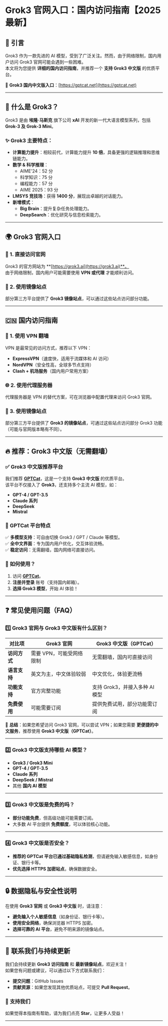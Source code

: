 # Grok3 官网入口：国内访问指南【2025最新】

## 📌 引言
Grok3 作为一款先进的 AI 模型，受到了广泛关注。然而，由于网络限制，国内用户访问 Grok3 官网可能会遇到一些困难。  
本文将为您提供 **详细的国内访问指南**，并推荐一个 **支持 Grok3 中文版** 的优质平台。 

🔗 **Grok3 国内中文版入口**：[https://gptcat.net](https://gptcat.net)

---

## 🚀 什么是 Grok3？
Grok3 是由 **埃隆·马斯克** 旗下公司 **xAI** 开发的新一代大语言模型系列，包括 **Grok-3 及 Grok-3 Mini**。

### ✨ Grok3 主要特点：
- **计算能力提升**：相较前代，计算能力提升 **10 倍**，具备更强的逻辑推理和思维链能力。
- **数学 & 科学推理**：
  - AIME'24：52 分
  - 科学知识：75 分
  - 编程能力：57 分
  - AIME 2025：93 分
- **LMSYS 竞技场**：获得 **1400 分**，展现出卓越的对话能力。
- **新增模式**：
  - **Big Brain**：提升复杂任务处理能力。
  - **DeepSearch**：优化研究与信息检索能力。

---

## 🌍 Grok3 官网入口

### 🔗 1. 直接访问官网
Grok3 的官方网站为 **[https://grok3.ai](https://grok3.ai)**。  
由于网络限制，国内用户可能需要使用 **VPN 或代理** 才能顺利访问。

### 📌 2. 使用镜像站点
部分第三方平台提供了 **Grok3 镜像站点**，可以通过这些站点访问部分功能。

---

## 🇨🇳 国内访问指南

### 🔐 1. 使用 VPN 翻墙
VPN 是最常见的访问方式，推荐以下 VPN：
- **ExpressVPN**（速度快，适用于流媒体和 AI 访问）
- **NordVPN**（安全性高，全球多节点支持）
- **Clash + 机场服务**（国内用户常用方案）

### 🌐 2. 使用代理服务器
代理服务器是 VPN 的替代方案，可在浏览器中配置代理来访问 Grok3 官网。

### 🚀 3. 使用镜像站点
部分第三方平台提供了 **Grok3 的镜像站点**，可通过这些站点访问部分 Grok3 功能（可能与官网版本略有不同）。

---

## 🔥 推荐：Grok3 中文版（无需翻墙）

### ✅ **Grok3 中文版推荐平台**
我们推荐 **[GPTCat](https://gptcat.net)**，这是一个支持 **Grok3 中文版** 的优质平台。  
该平台不仅接入了 **Grok3**，还支持多个主流 AI 模型，如：
- **GPT-4 / GPT-3.5**
- **Claude 系列**
- **DeepSeek**
- **Mistral**

### 🎯 **GPTCat 平台特点**
✅ **多模型支持**：可自由切换 Grok3 / GPT / Claude 等模型。  
✅ **全中文界面**：专为国内用户优化，交互体验流畅。  
✅ **稳定访问**：无需翻墙，国内网络可直接访问。  

### 📝 **如何使用？**
1. 访问 **[GPTCat](https://gptcat.net)**。
2. **注册并登录** 账号（支持国内邮箱）。
3. **选择 Grok3 模型**，开始 AI 体验！

---

## ❓ 常见使用问题（FAQ）

### 1️⃣ Grok3 官网与 Grok3 中文版有什么区别？
| **对比项**       | **Grok3 官网**                  | **Grok3 中文版（GPTCat）**       |
|------------------|--------------------------------|---------------------------------|
| **访问方式**     | 需要 VPN，可能受网络限制        | 无需翻墙，国内可直接访问        |
| **语言支持**     | 英文为主，中文体验较弱         | 中文优化，体验更流畅           |
| **功能支持**     | 官方完整功能                    | 支持 Grok3，并接入多种 AI 模型 |
| **免费使用**     | 可能需要订阅                    | 提供免费试用，部分功能需订阅    |

📌 **总结**：如果您希望访问 Grok3 官网，可以尝试 VPN；如果您需要 **更便捷的中文服务**，推荐使用 **Grok3 中文版（GPTCat）**。

---

### 2️⃣ Grok3 中文版支持哪些 AI 模型？
- **Grok3 / Grok3 Mini**
- **GPT-4 / GPT-3.5**
- **Claude 系列**
- **DeepSeek / Mistral**
- 其他 **国内 AI 模型**

---

### 3️⃣ Grok3 中文版是免费的吗？
- **部分功能免费**，但高级功能可能需要订阅。
- 大多数 AI 平台提供 **免费额度**，可以体验核心功能。

---

### 4️⃣ Grok3 中文版是否安全？
- **推荐的 GPTCat 平台已通过基础隐私检测**，但请避免输入敏感信息，如身份证、银行卡等。
- **优先选择 HTTPS 加密站点**，确保数据安全。

---

## 🔒 数据隐私与安全性说明
在使用 **Grok3 官网** 或 **Grok3 中文版** 时，请注意：
- **避免输入个人敏感信息**（如身份证、银行卡等）。
- **使用安全网络**，确保浏览器 HTTPS 加密。
- **选择可靠的 AI 平台**，避免不明来源的镜像站点。

---

## 📢 联系我们与持续更新

我们会持续更新 **Grok3 访问指南** 和 **最新镜像站点**，欢迎关注！  
如果您有问题或建议，可以通过以下方式联系我们：
- **提交问题**：GitHub Issues
- **贡献资源**：如果您发现其他优质站点，可提交 **Pull Request**。

### 🌟 **支持我们**
如果觉得本指南有帮助，请为我们点亮 **Star**，让更多人受益！

---
